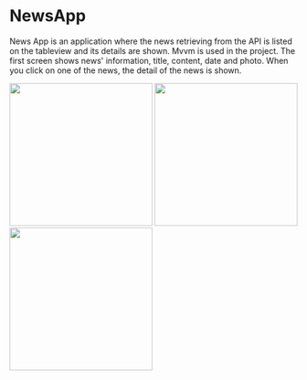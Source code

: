 # NewsApp

News App is an application where the news retrieving from the API is listed on the tableview and its details are shown. 
Mvvm is used in the project.
The first screen shows news' information, title, content, date and photo. 
When you click on one of the news, the detail of the news is shown.

<img src="https://github.com/aleynaisikdaglilar/NewsApplication/assets/58865367/d063a4bb-b4c6-4399-bebe-fdd65d91b7f9" width="250"/>      
<img src="https://github.com/aleynaisikdaglilar/NewsApplication/assets/58865367/14493cd6-8297-4d52-80af-c6cf3b5d9a2b" width="250"/>      
<img src="https://github.com/aleynaisikdaglilar/NewsApplication/assets/58865367/95d27122-9c68-4f5a-909a-9292611dd787" width="250"/>
